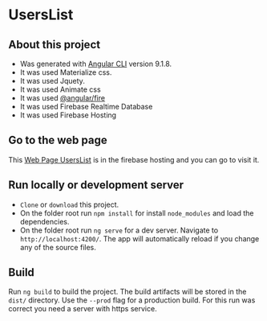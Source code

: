 # UsersList

## About this project
- Was generated with [Angular CLI](https://github.com/angular/angular-cli) version 9.1.8.
- It was used Materialize css.
- It was used Jquety.
- It was used Animate css
- It was used [@angular/fire](https://www.npmjs.com/package/@angular/fire)
- It was used Firebase Realtime Database
- It was used Firebase Hosting

## Go to the web page
This [Web Page UsersList](https://userslist-9e729.web.app) is in the firebase hosting and you can go to visit it.

## Run locally or development server
- `Clone` or `download` this project.
- On the folder root run `npm install` for install `node_modules` and load the dependencies.
- On the folder root run `ng serve` for a dev server. Navigate to `http://localhost:4200/`. The app will automatically reload if you change any of the source files.

## Build
Run `ng build` to build the project. The build artifacts will be stored in the `dist/` directory. Use the `--prod` flag for a production build.
For this run was correct you need a server with https service.
